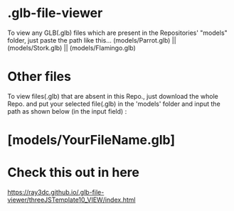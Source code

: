 # .glb-file-viewer
To view any GLB(.glb) files which are present in the Repositories' "models" folder, just paste the path like this... 
(models/Parrot.glb) || (models/Stork.glb) || (models/Flamingo.glb)

# Other files
To view files(.glb) that are absent in this Repo., just download the whole Repo. and put your selected file(.glb) in the 'models' 
folder and input the path as shown below (in the input field) : 
# [models/YourFileName.glb]

# Check this out in here
https://ray3dc.github.io/.glb-file-viewer/threeJSTemplate10_VIEW/index.html
